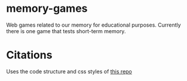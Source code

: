 # memory-games
Web games related to our memory for educational purposes. Currently there is one game that tests short-term memory.

# Citations
Uses the code structure and css styles of [this repo](https://www.section.io/engineering-education/creating-a-simple-hunt-the-wumpus-game-using-python-flask-and-socketio/)

